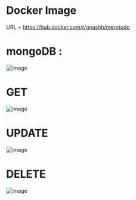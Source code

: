 # Docker Image
URL = https://hub.docker.com/r/gnashh/merntodo

# mongoDB : 
![image](https://github.com/user-attachments/assets/dcd0fe80-e050-4822-ad09-23b56f1b585c)

# GET
![image](https://github.com/user-attachments/assets/059d04a6-b0d5-4324-b223-21bb3127fcc3)

# UPDATE
![image](https://github.com/user-attachments/assets/8e504c31-9a87-49b6-ae27-6dd11e88918b)

# DELETE
![image](https://github.com/user-attachments/assets/f45846bf-d6f8-449b-aded-5832bc76231a)
